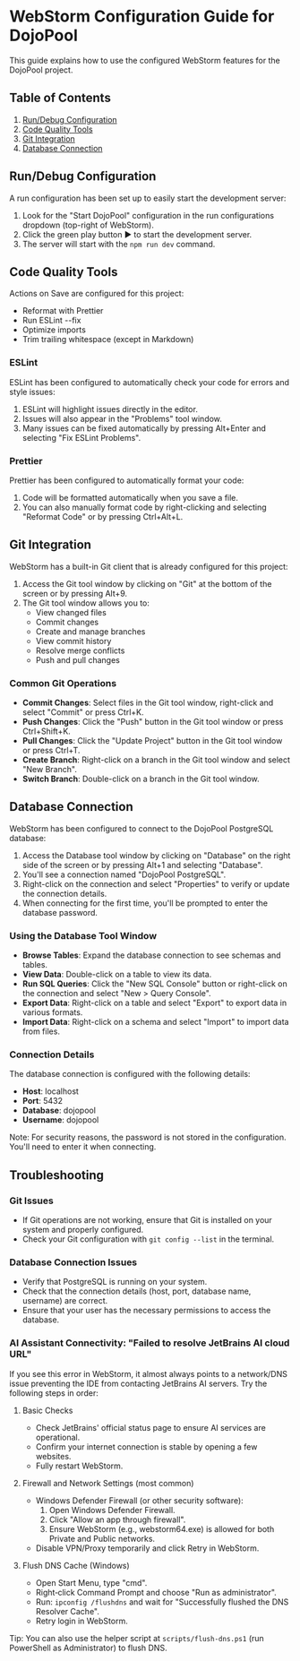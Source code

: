 # WebStorm Configuration Guide for DojoPool

This guide explains how to use the configured WebStorm features for the DojoPool project.

## Table of Contents

1. [Run/Debug Configuration](#rundebug-configuration)
2. [Code Quality Tools](#code-quality-tools)
3. [Git Integration](#git-integration)
4. [Database Connection](#database-connection)

## Run/Debug Configuration

A run configuration has been set up to easily start the development server:

1. Look for the "Start DojoPool" configuration in the run configurations dropdown (top-right of WebStorm).
2. Click the green play button ▶️ to start the development server.
3. The server will start with the `npm run dev` command.

## Code Quality Tools

Actions on Save are configured for this project:

- Reformat with Prettier
- Run ESLint --fix
- Optimize imports
- Trim trailing whitespace (except in Markdown)

### ESLint

ESLint has been configured to automatically check your code for errors and style issues:

1. ESLint will highlight issues directly in the editor.
2. Issues will also appear in the "Problems" tool window.
3. Many issues can be fixed automatically by pressing Alt+Enter and selecting "Fix ESLint Problems".

### Prettier

Prettier has been configured to automatically format your code:

1. Code will be formatted automatically when you save a file.
2. You can also manually format code by right-clicking and selecting "Reformat Code" or by pressing Ctrl+Alt+L.

## Git Integration

WebStorm has a built-in Git client that is already configured for this project:

1. Access the Git tool window by clicking on "Git" at the bottom of the screen or by pressing Alt+9.
2. The Git tool window allows you to:
   - View changed files
   - Commit changes
   - Create and manage branches
   - View commit history
   - Resolve merge conflicts
   - Push and pull changes

### Common Git Operations

- **Commit Changes**: Select files in the Git tool window, right-click and select "Commit" or press Ctrl+K.
- **Push Changes**: Click the "Push" button in the Git tool window or press Ctrl+Shift+K.
- **Pull Changes**: Click the "Update Project" button in the Git tool window or press Ctrl+T.
- **Create Branch**: Right-click on a branch in the Git tool window and select "New Branch".
- **Switch Branch**: Double-click on a branch in the Git tool window.

## Database Connection

WebStorm has been configured to connect to the DojoPool PostgreSQL database:

1. Access the Database tool window by clicking on "Database" on the right side of the screen or by pressing Alt+1 and selecting "Database".
2. You'll see a connection named "DojoPool PostgreSQL".
3. Right-click on the connection and select "Properties" to verify or update the connection details.
4. When connecting for the first time, you'll be prompted to enter the database password.

### Using the Database Tool Window

- **Browse Tables**: Expand the database connection to see schemas and tables.
- **View Data**: Double-click on a table to view its data.
- **Run SQL Queries**: Click the "New SQL Console" button or right-click on the connection and select "New > Query Console".
- **Export Data**: Right-click on a table and select "Export" to export data in various formats.
- **Import Data**: Right-click on a schema and select "Import" to import data from files.

### Connection Details

The database connection is configured with the following details:

- **Host**: localhost
- **Port**: 5432
- **Database**: dojopool
- **Username**: dojopool

Note: For security reasons, the password is not stored in the configuration. You'll need to enter it when connecting.

## Troubleshooting

### Git Issues

- If Git operations are not working, ensure that Git is installed on your system and properly configured.
- Check your Git configuration with `git config --list` in the terminal.

### Database Connection Issues

- Verify that PostgreSQL is running on your system.
- Check that the connection details (host, port, database name, username) are correct.
- Ensure that your user has the necessary permissions to access the database.

### AI Assistant Connectivity: "Failed to resolve JetBrains AI cloud URL"

If you see this error in WebStorm, it almost always points to a network/DNS issue preventing the IDE from contacting JetBrains AI servers. Try the following steps in order:

1. Basic Checks
   - Check JetBrains' official status page to ensure AI services are operational.
   - Confirm your internet connection is stable by opening a few websites.
   - Fully restart WebStorm.

2. Firewall and Network Settings (most common)
   - Windows Defender Firewall (or other security software):
     1. Open Windows Defender Firewall.
     2. Click "Allow an app through firewall".
     3. Ensure WebStorm (e.g., webstorm64.exe) is allowed for both Private and Public networks.
   - Disable VPN/Proxy temporarily and click Retry in WebStorm.

3. Flush DNS Cache (Windows)
   - Open Start Menu, type "cmd".
   - Right‑click Command Prompt and choose "Run as administrator".
   - Run: `ipconfig /flushdns` and wait for "Successfully flushed the DNS Resolver Cache".
   - Retry login in WebStorm.

Tip: You can also use the helper script at `scripts/flush-dns.ps1` (run PowerShell as Administrator) to flush DNS.
